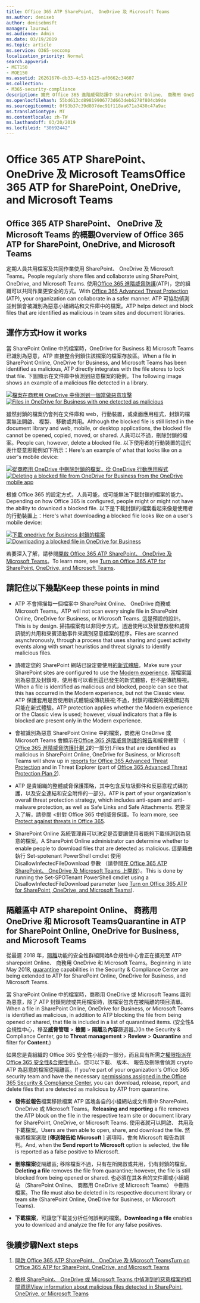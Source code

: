 ```yaml
---
title: Office 365 ATP SharePoint、 OneDrive 及 Microsoft Teams
ms.author: deniseb
author: denisebmsft
manager: laurawi
ms.audience: Admin
ms.date: 03/19/2019
ms.topic: article
ms.service: O365-seccomp
localization_priority: Normal
search.appverid:
- MET150
- MOE150
ms.assetid: 26261670-db33-4c53-b125-af0662c34607
ms.collection:
- M365-security-compliance
description: 擴充 Office 365 進階威脅防護中 SharePoint Online、 商務用 OneDrive 和 Microsoft Teams 能夠為您的組織更安全的共同作業的檔案。
ms.openlocfilehash: 55bd613cd89819906773d663deb6278f804cb9de
ms.sourcegitcommit: 0f93b37c39d807dec91f118aa671a3430c47a9ac
ms.translationtype: MT
ms.contentlocale: zh-TW
ms.lasthandoff: 03/20/2019
ms.locfileid: "30692442"
---
```

# <a name="office-365-atp-for-sharepoint-onedrive-and-microsoft-teams"></a><span data-ttu-id="3d5d7-103">Office 365 ATP SharePoint、 OneDrive 及 Microsoft Teams</span><span class="sxs-lookup"><span data-stu-id="3d5d7-103">Office 365 ATP for SharePoint, OneDrive, and Microsoft Teams</span></span>

## <a name="overview-of-office-365-atp-for-sharepoint-onedrive-and-microsoft-teams"></a><span data-ttu-id="3d5d7-104">Office 365 ATP SharePoint、 OneDrive 及 Microsoft Teams 的概觀</span><span class="sxs-lookup"><span data-stu-id="3d5d7-104">Overview of Office 365 ATP for SharePoint, OneDrive, and Microsoft Teams</span></span>

<span data-ttu-id="3d5d7-105">定期人員共用檔案及共同作業使用 SharePoint、 OneDrive 及 Microsoft Teams。</span><span class="sxs-lookup"><span data-stu-id="3d5d7-105">People regularly share files and collaborate using SharePoint, OneDrive, and Microsoft Teams.</span></span> <span data-ttu-id="3d5d7-106">使用[Office 365 進階威脅防護](office-365-atp.md)(ATP)，您的組織可以共同作業更安全的方式。</span><span class="sxs-lookup"><span data-stu-id="3d5d7-106">With [Office 365 Advanced Threat Protection](office-365-atp.md) (ATP), your organization can collaborate in a safer manner.</span></span> <span data-ttu-id="3d5d7-107">ATP 可協助偵測並封鎖會被識別為惡意小組網站和文件庫中的檔案。</span><span class="sxs-lookup"><span data-stu-id="3d5d7-107">ATP helps detect and block files that are identified as malicious in team sites and document libraries.</span></span>  
  
## <a name="how-it-works"></a><span data-ttu-id="3d5d7-108">運作方式</span><span class="sxs-lookup"><span data-stu-id="3d5d7-108">How it works</span></span>

<span data-ttu-id="3d5d7-109">當 SharePoint Online 中的檔案時，OneDrive for Business 和 Microsoft Teams 已識別為惡意，ATP 直接整合到鎖住該檔案的檔案存放區。</span><span class="sxs-lookup"><span data-stu-id="3d5d7-109">When a file in SharePoint Online, OneDrive for Business, and Microsoft Teams has been identified as malicious, ATP directly integrates with the file stores to lock that file.</span></span> <span data-ttu-id="3d5d7-110">下圖顯示在文件庫中偵測到惡意檔案的範例。</span><span class="sxs-lookup"><span data-stu-id="3d5d7-110">The following image shows an example of a malicious file detected in a library.</span></span>
  
<span data-ttu-id="3d5d7-111">[![檔案在商務用 OneDrive 中偵測到一個當做惡意攻擊](media/2bba71cc-7ad1-4799-8b9d-d56f923db3a7.png)](https://support.office.com/article/01e902ad-a903-4e0f-b093-1e1ac0c37ad2)</span><span class="sxs-lookup"><span data-stu-id="3d5d7-111">[![Files in OneDrive for Business with one detected as malicious](media/2bba71cc-7ad1-4799-8b9d-d56f923db3a7.png)](https://support.office.com/article/01e902ad-a903-4e0f-b093-1e1ac0c37ad2)</span></span>
  
<span data-ttu-id="3d5d7-112">雖然封鎖的檔案仍會列在文件庫和 web，行動裝置，或桌面應用程式，封鎖的檔案無法開啟、 複製、 移動或共用。</span><span class="sxs-lookup"><span data-stu-id="3d5d7-112">Although the blocked file is still listed in the document library and web, mobile, or desktop applications, the blocked file cannot be opened, copied, moved, or shared.</span></span> <span data-ttu-id="3d5d7-113">人員可以不過，刪除封鎖的檔案。</span><span class="sxs-lookup"><span data-stu-id="3d5d7-113">People can, however, delete a blocked file.</span></span> <span data-ttu-id="3d5d7-114">以下使用者的行動裝置的這代表什麼意思範例如下所示：</span><span class="sxs-lookup"><span data-stu-id="3d5d7-114">Here's an example of what that looks like on a user's mobile device:</span></span>
  
<span data-ttu-id="3d5d7-115">[![從商務用 OneDrive 中刪除封鎖的檔案，從 OneDrive 行動應用程式](media/cb1c1705-fd0a-45b8-9a26-c22503011d54.png)](https://support.office.com/article/01e902ad-a903-4e0f-b093-1e1ac0c37ad2)</span><span class="sxs-lookup"><span data-stu-id="3d5d7-115">[![Deleting a blocked file from OneDrive for Business from the OneDrive mobile app](media/cb1c1705-fd0a-45b8-9a26-c22503011d54.png)](https://support.office.com/article/01e902ad-a903-4e0f-b093-1e1ac0c37ad2)</span></span>
  
<span data-ttu-id="3d5d7-116">根據 Office 365 的設定方式，人員可能，或可能無法下載封鎖的檔案的能力。</span><span class="sxs-lookup"><span data-stu-id="3d5d7-116">Depending on how Office 365 is configured, people might or might not have the ability to download a blocked file.</span></span> <span data-ttu-id="3d5d7-117">以下是下載封鎖的檔案看起來像是使用者的行動裝置上：</span><span class="sxs-lookup"><span data-stu-id="3d5d7-117">Here's what downloading a blocked file looks like on a user's mobile device:</span></span>
  
<span data-ttu-id="3d5d7-118">[![下載 onedrive for Business 封鎖的檔案](media/be288a82-bdd8-4371-93d8-1783db3b61bc.png)](https://support.office.com/article/01e902ad-a903-4e0f-b093-1e1ac0c37ad2)</span><span class="sxs-lookup"><span data-stu-id="3d5d7-118">[![Downloading a blocked file in OneDrive for Business](media/be288a82-bdd8-4371-93d8-1783db3b61bc.png)](https://support.office.com/article/01e902ad-a903-4e0f-b093-1e1ac0c37ad2)</span></span>
  
<span data-ttu-id="3d5d7-119">若要深入了解，請參閱[開啟 Office 365 ATP SharePoint、 OneDrive 及 Microsoft Teams](turn-on-atp-for-spo-odb-and-teams.md)。</span><span class="sxs-lookup"><span data-stu-id="3d5d7-119">To learn more, see [Turn on Office 365 ATP for SharePoint, OneDrive, and Microsoft Teams](turn-on-atp-for-spo-odb-and-teams.md).</span></span>
  
## <a name="keep-these-points-in-mind"></a><span data-ttu-id="3d5d7-120">請記住以下幾點</span><span class="sxs-lookup"><span data-stu-id="3d5d7-120">Keep these points in mind</span></span>

- <span data-ttu-id="3d5d7-121">ATP 不會掃描每一個檔案中 SharePoint Online、 OneDrive 商務或 Microsoft Teams。</span><span class="sxs-lookup"><span data-stu-id="3d5d7-121">ATP will not scan every single file in SharePoint Online, OneDrive for Business, or Microsoft Teams.</span></span> <span data-ttu-id="3d5d7-122">這是預設的設計。</span><span class="sxs-lookup"><span data-stu-id="3d5d7-122">This is by design.</span></span> <span data-ttu-id="3d5d7-123">掃描檔案有以非同步方式，透過使用以及智慧啟發和威脅訊號的共用和來賓活動事件來識別惡意檔案的程序。</span><span class="sxs-lookup"><span data-stu-id="3d5d7-123">Files are scanned asynchronously, through a process that uses sharing and guest activity events along with smart heuristics and threat signals to identify malicious files.</span></span>

- <span data-ttu-id="3d5d7-124">請確定您的 SharePoint 網站已設定要使用[的新式體驗](https://docs.microsoft.com/sharepoint/guide-to-sharepoint-modern-experience)。</span><span class="sxs-lookup"><span data-stu-id="3d5d7-124">Make sure your SharePoint sites are configured to use the [Modern experience](https://docs.microsoft.com/sharepoint/guide-to-sharepoint-modern-experience).</span></span> <span data-ttu-id="3d5d7-125">當檔案識別為惡意及封鎖時，使用者可以看到這已發生的新式體驗，但不是傳統檢視。</span><span class="sxs-lookup"><span data-stu-id="3d5d7-125">When a file is identified as malicious and blocked, people can see that this has occurred in the Modern experience, but not the Classic view.</span></span> <span data-ttu-id="3d5d7-126">ATP 保護套用是否使用新式體驗或傳統檢視;不過，封鎖的檔案的視覺標記有只能在新式體驗。</span><span class="sxs-lookup"><span data-stu-id="3d5d7-126">ATP protection applies whether the Modern experience or the Classic view is used; however, visual indicators that a file is blocked are present only in the Modern experience.</span></span>
    
- <span data-ttu-id="3d5d7-127">會被識別為惡意 SharePoint Online 中的檔案，商務用 OneDrive 或 Microsoft Teams 會顯示在[Office 365 進階威脅防護的報告](view-reports-for-atp.md)和威脅總管 （ [Office 365 進階威脅防護計劃 2](office-365-ti.md)的一部分).</span><span class="sxs-lookup"><span data-stu-id="3d5d7-127">Files that are identified as malicious in SharePoint Online, OneDrive for Business, or Microsoft Teams will show up in [reports for Office 365 Advanced Threat Protection](view-reports-for-atp.md) and in Threat Explorer (part of [Office 365 Advanced Threat Protection Plan 2](office-365-ti.md)).</span></span>
    
- <span data-ttu-id="3d5d7-128">ATP 是貴組織的整體威脅保護策略，其中包含反垃圾郵件和反惡意程式碼防護，以及安全連結和安全附件的一部分。</span><span class="sxs-lookup"><span data-stu-id="3d5d7-128">ATP is part of your organization's overall threat protection strategy, which includes anti-spam and anti-malware protection, as well as Safe Links and Safe Attachments.</span></span> <span data-ttu-id="3d5d7-129">若要深入了解，請參閱 <<c0>針對 Office 365 中的威脅保護。</span><span class="sxs-lookup"><span data-stu-id="3d5d7-129">To learn more, see [Protect against threats in Office 365](protect-against-threats.md).</span></span>
    
- <span data-ttu-id="3d5d7-130">SharePoint Online 系統管理員可以決定是否要讓使用者能夠下載偵測到為惡意的檔案。</span><span class="sxs-lookup"><span data-stu-id="3d5d7-130">A SharePoint Online administrator can determine whether to enable people to download files that are detected as malicious.</span></span> <span data-ttu-id="3d5d7-131">這是藉由執行 Set-spotenant PowerShell cmdlet 使用 DisallowInfectedFileDownload 參數 （請參閱[在 Office 365 ATP SharePoint、 OneDrive 及 Microsoft Teams 上開啟](turn-on-atp-for-spo-odb-and-teams.md)）。</span><span class="sxs-lookup"><span data-stu-id="3d5d7-131">This is done by running the Set-SPOTenant PowerShell cmdlet using a DisallowInfectedFileDownload parameter (see [Turn on Office 365 ATP for SharePoint, OneDrive, and Microsoft Teams](turn-on-atp-for-spo-odb-and-teams.md)).</span></span>
    
## <a name="quarantine-in-atp-for-sharepoint-online-onedrive-for-business-and-microsoft-teams"></a><span data-ttu-id="3d5d7-132">隔離區中 ATP sharepoint Online、 商務用 OneDrive 和 Microsoft Teams</span><span class="sxs-lookup"><span data-stu-id="3d5d7-132">Quarantine in ATP for SharePoint Online, OneDrive for Business, and Microsoft Teams</span></span>

 <span data-ttu-id="3d5d7-133">從最遲 2018 年，[隔離](quarantine-email-messages.md)功能的安全性群組開始&amp;合規性中心會正在擴充至 ATP sharepoint Online、 商務用 OneDrive 和 Microsoft Teams。</span><span class="sxs-lookup"><span data-stu-id="3d5d7-133">Beginning in late May 2018, [quarantine](quarantine-email-messages.md) capabilities in the Security &amp; Compliance Center are being extended to ATP for SharePoint Online, OneDrive for Business, and Microsoft Teams.</span></span>
  
<span data-ttu-id="3d5d7-134">當 SharePoint Online 中的檔案時，商務用 OneDrive 或 Microsoft Teams 識別為惡意，除了 ATP 封鎖開啟或共用檔案時，該檔案包含在被隔離的項目清單。</span><span class="sxs-lookup"><span data-stu-id="3d5d7-134">When a file in SharePoint Online, OneDrive for Business, or Microsoft Teams is identified as malicious, in addition to ATP blocking the file from being opened or shared, that file is included in a list of quarantined items.</span></span> <span data-ttu-id="3d5d7-135">(安全性&amp;合規性中心，移至**威脅管理** \> **檢閱** \> **隔離**及**內容**篩選器。)</span><span class="sxs-lookup"><span data-stu-id="3d5d7-135">(In the Security &amp; Compliance Center, go to **Threat management** \> **Review** \> **Quarantine** and filter for **Content**.)</span></span> 
  
<span data-ttu-id="3d5d7-136">如果您是貴組織的 Office 365 安全性小組的一部分，而且具有所需之[權限指派在 Office 365 安全性&amp;合規性中心](permissions-in-the-security-and-compliance-center.md)，您可以下載、 版本、 報告及刪除會偵測 crypto ATP 為惡意的檔案從隔離區。</span><span class="sxs-lookup"><span data-stu-id="3d5d7-136">If you're part of your organization's Office 365 security team and have the necessary [permissions assigned in the Office 365 Security &amp; Compliance Center](permissions-in-the-security-and-compliance-center.md), you can download, release, report, and delete files that are detected as malicious by ATP from quarantine.</span></span>
  
- <span data-ttu-id="3d5d7-137">**發佈並報告**檔案移除檔案 ATP 區塊各自的小組網站或文件庫中 SharePoint、 OneDrive 或 Microsoft Teams。</span><span class="sxs-lookup"><span data-stu-id="3d5d7-137">**Releasing and reporting** a file removes the ATP block on the file in the respective team site or document library for SharePoint, OneDrive, or Microsoft Teams.</span></span> <span data-ttu-id="3d5d7-138">使用者就可以開啟、 共用及下載檔案。</span><span class="sxs-lookup"><span data-stu-id="3d5d7-138">Users are then able to open, share, and download the file.</span></span> <span data-ttu-id="3d5d7-139">然後將檔案選取 [**傳送報告給 Microsoft** ] 選項時，會向 Microsoft 報告為誤判。</span><span class="sxs-lookup"><span data-stu-id="3d5d7-139">And, when the **Send report to Microsoft** option is selected, the file is reported as a false positive to Microsoft.</span></span> 
    
- <span data-ttu-id="3d5d7-140">**刪除檔案**從隔離區; 移除檔案不過，只有在所開啟或共用，仍有封鎖的檔案。</span><span class="sxs-lookup"><span data-stu-id="3d5d7-140">**Deleting a file** removes the file from quarantine; however, the file is still blocked from being opened or shared.</span></span> <span data-ttu-id="3d5d7-141">也必須在其各自的文件庫或小組網站 （SharePoint Online、 商務用 OneDrive 或 Microsoft Teams） 中刪除檔案。</span><span class="sxs-lookup"><span data-stu-id="3d5d7-141">The file must also be deleted in its respective document library or team site (SharePoint Online, OneDrive for Business, or Microsoft Teams).</span></span> 
    
- <span data-ttu-id="3d5d7-142">**下載檔案**，可讓您下載並分析任何誤判的檔案。</span><span class="sxs-lookup"><span data-stu-id="3d5d7-142">**Downloading a file** enables you to download and analyze the file for any false positives.</span></span> 
    
## <a name="next-steps"></a><span data-ttu-id="3d5d7-143">後續步驟</span><span class="sxs-lookup"><span data-stu-id="3d5d7-143">Next steps</span></span>

1. [<span data-ttu-id="3d5d7-144">開啟 Office 365 ATP SharePoint、 OneDrive 及 Microsoft Teams</span><span class="sxs-lookup"><span data-stu-id="3d5d7-144">Turn on Office 365 ATP for SharePoint, OneDrive, and Microsoft Teams</span></span>](turn-on-atp-for-spo-odb-and-teams.md)
    
2. [<span data-ttu-id="3d5d7-145">檢視 SharePoint、 OneDrive 或 Microsoft Teams 中偵測到的惡意檔案的相關資訊</span><span class="sxs-lookup"><span data-stu-id="3d5d7-145">View information about malicious files detected in SharePoint, OneDrive, or Microsoft Teams</span></span>](malicious-files-detected-in-spo-odb-or-teams.md)
    
